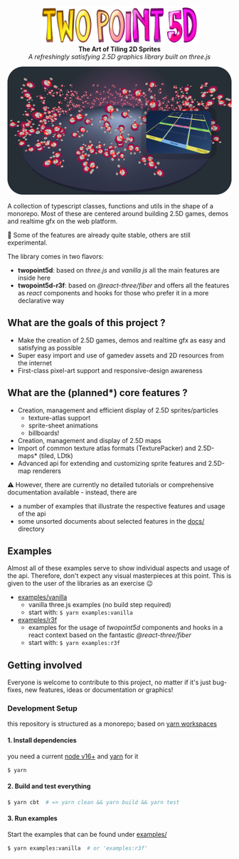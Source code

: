 <p align="center">
  <img width="350" src="docs/images/twopoint5d-700x168.png">
	<br>
  <b>The Art of Tiling 2D Sprites</b>
	<br>
  <em>A refreshingly satisfying 2.5D graphics library built on three.js</em>
</p>


![twopoint5d cover](cover.png)

A collection of typescript classes, functions and utils in the shape of a monorepo. Most of these are centered around building 2.5D games, demos and realtime gfx on the web platform.

:rocket: Some of the features are already quite stable, others are still experimental.

The library comes in two flavors:
- __twopoint5d__: based on _three.js_ and _vanilla js_ all the main features are inside here
- __twopoint5d-r3f__: based on _@react-three/fiber_ and offers all the features as _react_ components and hooks for those who prefer it in a more declarative way

## What are the goals of this project ?

- Make the creation of 2.5D games, demos and realtime gfx as easy and satisfying as possible
- Super easy import and use of gamedev assets and 2D resources from the internet
- First-class pixel-art support and responsive-design awareness

## What are the (planned*) core features ?

- Creation, management and efficient display of 2.5D sprites/particles
  - texture-atlas support
  - sprite-sheet animations
  - billboards!
- Creation, management and display of 2.5D maps
- Import of common texture atlas formats (TexturePacker) and 2.5D-maps* (tiled, LDtk)
- Advanced api for extending and customizing sprite features and 2.5D-map renderers

:warning: However, there are currently no detailed tutorials or comprehensive documentation available - instead, there are
- a number of examples that illustrate the respective features and usage of the api
- some unsorted documents about selected features in the [docs/](docs/) directory

## Examples

Almost all of these examples serve to show individual aspects and usage of the api. Therefore, don't expect any visual masterpieces at this point. This is given to the user of the libraries as an exercise :wink:

- [examples/vanilla](./examples/vanilla/)
  - vanilla three.js examples (no build step required)
  - start with: `$ yarn examples:vanilla`
- [examples/r3f](./examples/r3f/)
  - examples for the usage of _twopoint5d_ components and hooks in a react context based on the fantastic _@react-three/fiber_
  - start with: `$ yarn examples:r3f`

## Getting involved

Everyone is welcome to contribute to this project, no matter if it's just bug-fixes, new features, ideas or documentation or graphics!

### Development Setup

this repository is structured as a monorepo; based on [yarn workspaces](https://yarnpkg.com/features/workspaces)

#### 1. Install dependencies

you need a current [node v16+](https://nodejs.org/) and [yarn](https://yarnpkg.com/) for it

```sh
$ yarn
```

#### 2. Build and test everything

```sh
$ yarn cbt  # => yarn clean && yarn build && yarn test
```

#### 3. Run examples

Start the examples that can be found under [examples/](./examples/)

```sh
$ yarn examples:vanilla  # or 'examples:r3f'
```
